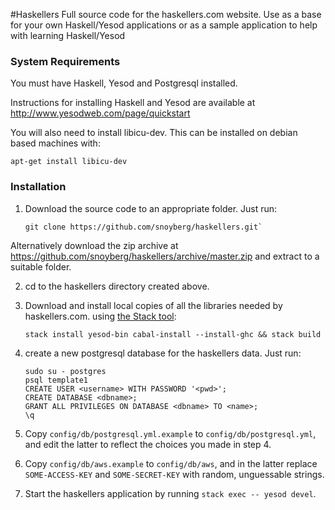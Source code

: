 #Haskellers
Full source code for the haskellers.com website. Use as a base for your own Haskell/Yesod applications or as a sample application to help with learning Haskell/Yesod

### System Requirements
You must have Haskell, Yesod and Postgresql installed.

Instructions for installing Haskell and Yesod are available at http://www.yesodweb.com/page/quickstart

You will also need to install libicu-dev. This can be installed on debian based machines with:

```
apt-get install libicu-dev
```
    
### Installation
1. Download the source code to an appropriate folder. Just run:
    ```
    git clone https://github.com/snoyberg/haskellers.git`
    ```
Alternatively download the zip archive at https://github.com/snoyberg/haskellers/archive/master.zip and extract to a suitable folder.

2. cd to the haskellers directory created above.

3. Download and install local copies of all the libraries needed by haskellers.com. using [the Stack tool](https://github.com/commercialhaskell/stack/):
    ```
    stack install yesod-bin cabal-install --install-ghc && stack build
    ```    
4. create a new postgresql database for the haskellers data. Just run:

    ```
    sudo su - postgres
    psql template1
    CREATE USER <username> WITH PASSWORD '<pwd>';
    CREATE DATABASE <dbname>;
    GRANT ALL PRIVILEGES ON DATABASE <dbname> TO <name>;
    \q
    ```
5. Copy `config/db/postgresql.yml.example` to `config/db/postgresql.yml`,
   and edit the latter to reflect the choices you made in step 4.

6. Copy `config/db/aws.example` to `config/db/aws`, and in the latter
   replace `SOME-ACCESS-KEY` and `SOME-SECRET-KEY` with random,
   unguessable strings.

7. Start the haskellers application by running `stack exec -- yesod devel`.

